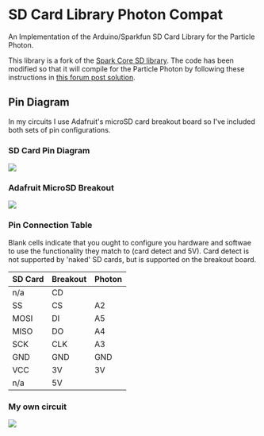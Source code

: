SD Card Library Photon Compat
===

An Implementation of the Arduino/Sparkfun SD Card Library for the Particle Photon.

This library is a fork of the [Spark Core SD library](https://github.com/mumblepins/sd-card-library). The code has been modified so that it will compile for the Particle Photon by following these instructions in [this forum post solution](https://community.particle.io/t/photon-and-sd-card-library-error/14707).

## Pin Diagram

In my circuits I use Adafruit's microSD card breakout board so I've included both sets of pin configurations.

### SD Card Pin Diagram

![](http://i.imgur.com/G78juSt.png)

### Adafruit MicroSD Breakout

![](http://i.imgur.com/No8R6UP.jpg)

### Pin Connection Table

Blank cells indicate that you ought to configure you hardware and softwae to use the functionality they match to (card detect and 5V). Card detect is not supported by 'naked' SD cards, but is supported on the breakout board.

| SD Card | Breakout  | Photon  |
|---      |---        |---      |
| n/a     | CD        |         |
| SS      | CS        | A2      |
| MOSI    | DI        | A5      |
| MISO    | DO        | A4      |
| SCK     | CLK       | A3      |
| GND     | GND       | GND     |
| VCC     | 3V        | 3V      |
| n/a     | 5V        |         |

### My own circuit

![](http://i.imgur.com/eJ8RQj7.jpg)